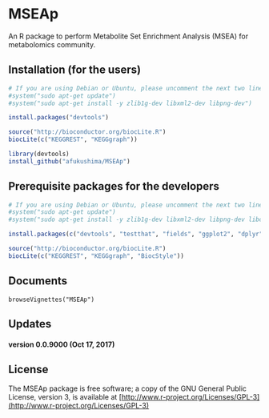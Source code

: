 MSEAp
========
An R package to perform Metabolite Set Enrichment Analysis (MSEA) for metabolomics community.

Installation (for the users)
----------------------------
```R
# If you are using Debian or Ubuntu, please uncomment the next two lines
#system("sudo apt-get update")
#system("sudo apt-get install -y zlib1g-dev libxml2-dev libpng-dev")

install.packages("devtools")

source("http://bioconductor.org/biocLite.R")
biocLite(c("KEGGREST", "KEGGgraph"))

library(devtools)
install_github("afukushima/MSEAp")
```

Prerequisite packages for the developers
----------------------------------------
```R
# If you are using Debian or Ubuntu, please uncomment the next two lines
#system("sudo apt-get update")
#system("sudo apt-get install -y zlib1g-dev libxml2-dev libpng-dev libcairo2-dev")

install.packages(c("devtools", "testthat", "fields", "ggplot2", "dplyr", "visNetwork", "roxygen2", "testthat", "knitr", "webshot", "rmarkdown", "vdiffr"))

source("http://bioconductor.org/biocLite.R")
biocLite(c("KEGGREST", "KEGGgraph", "BiocStyle"))
```

Documents
------------
```{R}
browseVignettes("MSEAp")
```

Updates
------------
#### version 0.0.9000 (Oct 17, 2017)

License
------------
The MSEAp package is free software; a copy of the GNU General Public License, version 3, is available at [http://www.r-project.org/Licenses/GPL-3](http://www.r-project.org/Licenses/GPL-3)
